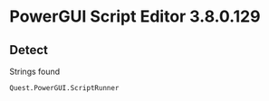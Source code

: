 # PowerGUI Script Editor 3.8.0.129

## Detect

Strings found
```
Quest.PowerGUI.ScriptRunner
```

##
